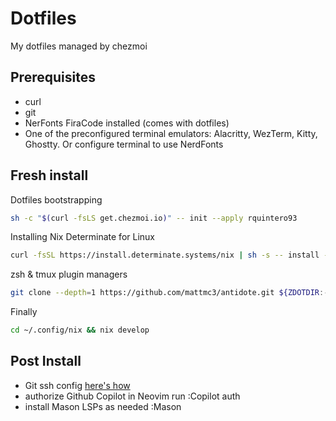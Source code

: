 # Dotfiles
My dotfiles managed by chezmoi

## Prerequisites
* curl
* git
* NerFonts FiraCode installed (comes with dotfiles)
* One of the preconfigured terminal emulators: Alacritty, WezTerm, Kitty, Ghostty. Or configure terminal to use NerdFonts

## Fresh install

Dotfiles bootstrapping
```bash
sh -c "$(curl -fsLS get.chezmoi.io)" -- init --apply rquintero93
```

Installing Nix Determinate for Linux
```bash
curl -fsSL https://install.determinate.systems/nix | sh -s -- install --determinate
```

zsh & tmux plugin managers
```bash
git clone --depth=1 https://github.com/mattmc3/antidote.git ${ZDOTDIR:-~}/.antidote && git clone https://github.com/tmux-plugins/tpm ~/.tmux/plugins/tpm
```

Finally
```bash
cd ~/.config/nix && nix develop
```
## Post Install
* Git ssh config [here's how](https://docs.github.com/en/authentication/connecting-to-github-with-ssh/generating-a-new-ssh-key-and-adding-it-to-the-ssh-agent?platform=linux)
* authorize Github Copilot in Neovim run :Copilot auth
* install Mason LSPs as needed :Mason
